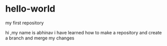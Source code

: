# hello-world
my first repository

hi ,my name is abhinav
i have learned how to make a repository and create a branch and merge my changes

